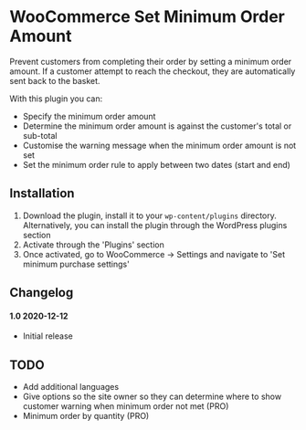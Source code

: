 # WooCommerce Set Minimum Order Amount
Prevent customers from completing their order by setting a minimum order amount. If a customer attempt to reach the checkout, they are automatically sent back to the basket.

With this plugin you can:

- Specify the minimum order amount
- Determine the minimum order amount is against the customer's total or sub-total
- Customise the warning message when the minimum order amount is not set
- Set the minimum order rule to apply between two dates (start and end)

## Installation

1. Download the plugin, install it to your `wp-content/plugins` directory. Alternatively, you can install the plugin through the WordPress plugins section
2. Activate through the 'Plugins' section
3. Once activated, go to WooCommerce -> Settings and navigate to 'Set minimum purchase settings'

## Changelog

#### 1.0 2020-12-12
- Initial release

## TODO
- Add additional languages
- Give options so the site owner so they can determine where to show customer warning when minimum order not met (PRO)
- Minimum order by quantity (PRO)
